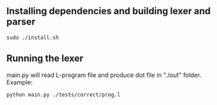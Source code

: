 ## Installing dependencies and building lexer and parser
```
sudo ./install.sh
```

## Running the lexer
main.py will read L-program file and produce dot file in "./out" folder.
Example:
```
python main.py ./tests/correct/prog.l
```

